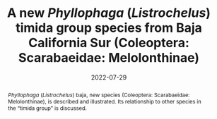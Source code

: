 ---
title: 'A new <i>Phyllophaga</i> (<i>Listrochelus</i>) timida group species from Baja California Sur (Coleoptera: Scarabaeidae: Melolonthinae)'
date: '2022-07-29'
doi: ''
journal: Insecta Mundi
issue: '0943'
pagination: '1–4'
zoobank: 'urn:lsid:zoobank.org:pub:5F6FE0DE-157E-45A3-A5C0-4C200E872555'

authors:
  - first_name: 'William B.'
    last_name: 'Warner'
    affiliation: '1345 W. Gila Lane, Chandler, Arizona 85224 USA'
    email: 'wbwarner1@cox.net'
    orcid: ''

download: 'https://drive.google.com/file/d/1A-ucnjmpazM7VcO7eLGVlCQxPE40h57g'

supplementary: ''

keywords: 
  - May beetle
  - Rhizotrogini
  - taxonomy
  
categories:
  - Coleoptera
  - Scarabaeidae
  - Melolonthinae
  
references:
  - authors: Morón MA.
    year: 2002
    title: 'Revision of the <i>timida </i>group of <i>Phyllophaga </i>(<i>Listrochelus</i>) Blanchard (Coleoptera: Melolonthidae). Annals of the Entomological Society of America 95(4)'
    pages: 449–463
    doi: 
    url: 
    access: 

  - authors: Warner WB.
    year: 2021
    title: 'Two new scarab beetles from the southwestern USA (Coleoptera: Scarabaeidae: Melolonthinae and Aphodiinae). Insecta Mundi 0855'
    pages: 1–15
    doi: 
    url: 
    access: 

abstract: '<i>Phyllophaga</i> (<i>Listrochelus</i>) baja, new species (Coleoptera: Scarabaeidae: Melolonthinae), is described and illustrated. Its relationship to other species in the “timida group” is discussed.'

---